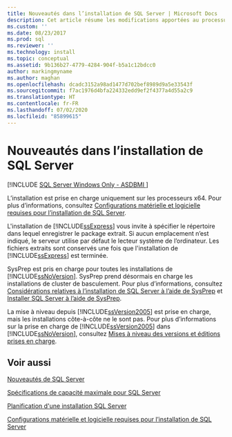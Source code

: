 ```yaml
---
title: Nouveautés dans l’installation de SQL Server | Microsoft Docs
description: Cet article résume les modifications apportées au processus d’installation de SQL Server, notamment la prise en charge de SysPrep et la mise à niveau à partir de SQL Server 2005.
ms.custom: ''
ms.date: 08/23/2017
ms.prod: sql
ms.reviewer: ''
ms.technology: install
ms.topic: conceptual
ms.assetid: 9b136b27-4779-4284-904f-b5a1c12bdcc0
author: markingmyname
ms.author: maghan
ms.openlocfilehash: dcadc3152a98ad1477d702bef8989d9a5e33543f
ms.sourcegitcommit: f7ac1976d4bfa224332edd9ef2f4377a4d55a2c9
ms.translationtype: HT
ms.contentlocale: fr-FR
ms.lasthandoff: 07/02/2020
ms.locfileid: "85899615"
---
```

# <a name="what39s-new-in-sql-server-installation"></a>Nouveautés dans l’installation de SQL Server
[!INCLUDE [SQL Server Windows Only - ASDBMI ](../../includes/applies-to-version/sql-windows-only-asdbmi.md)]

 L’installation est prise en charge uniquement sur les processeurs x64. Pour plus d’informations, consultez [Configurations matérielle et logicielle requises pour l’installation de SQL Server](../../sql-server/install/hardware-and-software-requirements-for-installing-sql-server.md).
  
 L'installation de [!INCLUDE[ssExpress](../../includes/ssexpress-md.md)] vous invite à spécifier le répertoire dans lequel enregistrer le package extrait. Si aucun emplacement n’est indiqué, le serveur utilise par défaut le lecteur système de l’ordinateur. Les fichiers extraits sont conservés une fois que l'installation de [!INCLUDE[ssExpress](../../includes/ssexpress-md.md)] est terminée.  
  
 SysPrep est pris en charge pour toutes les installations de [!INCLUDE[ssNoVersion](../../includes/ssnoversion-md.md)]. SysPrep prend désormais en charge les installations de cluster de basculement. Pour plus d’informations, consultez [Considérations relatives à l’installation de SQL Server à l’aide de SysPrep](../../database-engine/install-windows/considerations-for-installing-sql-server-using-sysprep.md) et [Installer SQL Server à l’aide de SysPrep](../../database-engine/install-windows/install-sql-server-using-sysprep.md).  
  
 La mise à niveau depuis [!INCLUDE[ssVersion2005](../../includes/ssversion2005-md.md)] est prise en charge, mais les installations côte\-à\-côte ne le sont pas. Pour plus d’informations sur la prise en charge de [!INCLUDE[ssVersion2005](../../includes/ssversion2005-md.md)] dans [!INCLUDE[ssNoVersion](../../includes/ssnoversion-md.md)], consultez [Mises à niveau des versions et éditions prises en charge](../../database-engine/install-windows/supported-version-and-edition-upgrades.md).  
 
  
## <a name="see-also"></a>Voir aussi  
[Nouveautés de SQL Server](../../sql-server/what-s-new-in-sql-server-2017.md)

[Spécifications de capacité maximale pour SQL Server](../../sql-server/maximum-capacity-specifications-for-sql-server.md)   

[Planification d'une installation SQL Server](../../sql-server/install/planning-a-sql-server-installation.md)   

[Configurations matérielle et logicielle requises pour l’installation de SQL Server](../../sql-server/install/hardware-and-software-requirements-for-installing-sql-server.md)  
  
